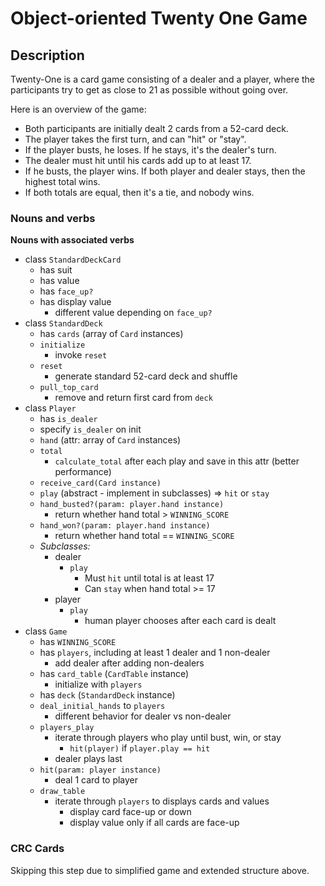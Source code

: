 # Object-oriented Twenty One Game

## Description

Twenty-One is a card game consisting of a dealer and a player, where the participants try to get as close to 21 as possible without going over.

Here is an overview of the game:
- Both participants are initially dealt 2 cards from a 52-card deck.
- The player takes the first turn, and can "hit" or "stay".
- If the player busts, he loses. If he stays, it's the dealer's turn.
- The dealer must hit until his cards add up to at least 17.
- If he busts, the player wins. If both player and dealer stays, then the highest total wins.
- If both totals are equal, then it's a tie, and nobody wins.

### Nouns and verbs

**Nouns with associated verbs**
- class `StandardDeckCard`
  - has suit
  - has value
  - has `face_up?`
  - has display value
    - different value depending on `face_up?`
- class `StandardDeck`
  - has `cards` (array of `Card` instances)
  - `initialize`
    - invoke `reset`
  - `reset`
    - generate standard 52-card deck and shuffle
  - `pull_top_card`
    - remove and return first card from `deck`
- class `Player`
  - has `is_dealer`
  - specify `is_dealer` on init
  - `hand` (attr: array of `Card` instances)
  - `total`
    - `calculate_total` after each play and save in this attr (better performance)
  - `receive_card(Card instance)`
  - `play` (abstract - implement in subclasses) => `hit` or `stay`
  - `hand_busted?(param: player.hand instance)`
    - return whether hand total > `WINNING_SCORE`
  - `hand_won?(param: player.hand instance)`
    - return whether hand total == `WINNING_SCORE`
  - *Subclasses:*
    - dealer
      - `play`
        - Must `hit` until total is at least 17
        - Can `stay` when hand total >= 17
    - player
      - `play`
        - human player chooses after each card is dealt
- class `Game`
  - has `WINNING_SCORE`
  - has `players`, including at least 1 dealer and 1 non-dealer
    - add dealer after adding non-dealers
  - has `card_table` (`CardTable` instance)
    - initialize with `players`
  - has `deck` (`StandardDeck` instance)
  - `deal_initial_hands` to `players`
    - different behavior for dealer vs non-dealer
  - `players_play`
    - iterate through players who play until bust, win, or stay
      - `hit(player)` if `player.play == hit`
    - dealer plays last
  - `hit(param: player instance)`
    - deal 1 card to player
  - `draw_table`
    - iterate through `players` to displays cards and values
      - display card face-up or down
      - display value only if all cards are face-up

### CRC Cards

Skipping this step due to simplified game and extended structure above.